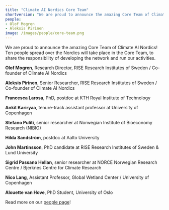 ```yaml
---
title: "Climate AI Nordics Core Team"
shortversion: "We are proud to announce the amazing Core Team of Climate AI Nordics! Ten people spread over the Nordics will take place in the Core Team, to share the responsibility of developing the network and run our activities."
people:
- Olof Mogren
- Aleksis Pirinen
image: /images/people/core-team.png
---
```


We are proud to announce the amazing Core Team of Climate AI Nordics! Ten people spread over the Nordics will take place in the Core Team, to share the responsibility of developing the network and run our activities.

**Olof Mogren**, Research Director, RISE Research Institutes of Sweden / Co-founder of Climate AI Nordics

**Aleksis Pirinen**, Senior Researcher, RISE Research Institutes of Sweden / Co-founder of Climate AI Nordics

**Francesca Larosa**, PhD, postdoc at KTH Royal Institute of Technology

**Ankit Kariryaa**, tenure-track assistant professor at University of Copenhagen

**Stefano Puliti**, senior researcher at Norwegian Institute of Bioeconomy Research (NIBIO)

**Hilda Sandström**, postdoc at Aalto University

**John Martinsson**, PhD candidate at RISE Research Institutes of Sweden & Lund University

**Sigrid Passano Hellan**, senior researcher at NORCE Norwegian Research Centre / Bjerknes Centre for Climate Research

**Nico Lang**, Assistant Professor, Global Wetland Center / University of Copenhagen

**Alouette van Hove**, PhD Student, University of Oslo


Read more on our [people page](https://climateainordics.com/people/)!

